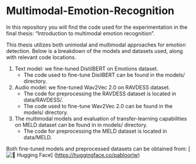 # Multimodal-Emotion-Recognition

In this repository you will find the code used for the experimentation in the final thesis: “Introduction to multimodal emotion recognition”. 

This thesis utilizes both unimodal and multimodal approaches for emotion detection. Below is a breakdown of the models and datasets used, along with relevant code locations.

1. Text model: we fine-tuned DistilBERT on Emotions dataset.
   * The code used to fine-tune DisilBERT can be found in the models/ directory.
2. Audio model: we fine-tuned Wav2Vec 2.0 on RAVDESS dataset.
   * The code for preprocessing the RAVDESS dataset is located in data/RAVDESS/.
   * The code used to fine-tune Wav2Vec 2.0 can be found in the models/ directory.
3. The multimodal models and evaluation of transfer-learning capabilities on MELD dataset can be found in in models/ directory.
   * The code for preprocessing the MELD dataset is located in data/MELD.


Both fine-tuned models and preprocessed datasets can be obtained from: [![🤗 Hugging Face](https://img.shields.io/badge/🤗%20Hugging%20Face-303030?style=flat&logoColor=white)]
(https://huggingface.co/pabloorlw)
